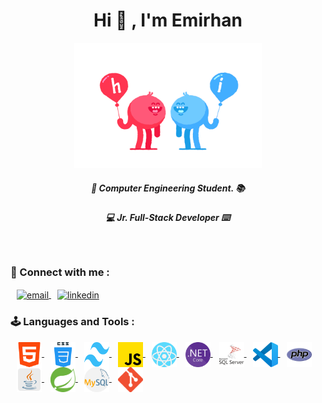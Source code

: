 
<h1 align="center">Hi 🥳  , I'm Emirhan</h1>



<p align="center"><img src="images/giphy2.gif"height="200" width="300"></p>
<h5 align="center">  🏢	 Computer Engineering Student. 📚 </h5>
<h5 align="center"> 💻  Jr. Full-Stack Developer ⌨️ </h5>



<br>
<h3 align="left">📧 Connect with me : </h3>

<p align="left">
	<a href="#" target="_blank" style="margin-left:10px">
		<img align="center" src="https://upload.wikimedia.org/wikipedia/commons/7/7e/Gmail_icon_%282020%29.svg" alt="email" height="40" width="40" />
	</a>
	<a href="#" target="_blank" style="margin-left:10px">
		<img align="center" src="https://upload.wikimedia.org/wikipedia/commons/c/c9/Linkedin.svg" alt="linkedin" height="40" width="40" />
	</a>
	
</p>

<h3 align="left">🕹️ Languages and Tools :</h3>
<p align="left">
	<a href = "https://developer.mozilla.org/en-US/docs/Web/HTML" target="_blank" style="margin-left:10px">
		<img align="center" src="/images/html.png" alt="Html" height="40" width="40" />
	</a>
	<a href = "https://developer.mozilla.org/en-US/docs/Web/CSS" target="_blank" style="margin-left:10px" >
		<img align="center" src="/images/css.png" alt="Css" height="40" width="40" />
	</a>
	<a href = "https://tailwindcss.com/" target="_blank" style="margin-left:10px">
		<img align="center" src="/images/tailwind.svg" alt="Tailwind" height="40" width="40" />
	</a>
	<a href = "https://www.javascript.com/" target="_blank" style="margin-left:10px">
		<img align="center" src="/images/js.png" alt="Javascript" height="40" width="40" />
	</a>
	<a href = "https://reactjs.org/" target="_blank" style="margin-left:10px">
		<img align="center" src="/images/react.png" alt="React" height="40" width="40" />
	</a>
	<a href = "https://dotnet.microsoft.com/en-us/" target="_blank" style="margin-left:10px">
		<img align="center" src="/images/netcore.png" alt="Asp.Net Core" height="40" width="40" />
	</a>
	</a>
	<a href = "https://www.microsoft.com/tr-tr/sql-server" target="_blank" style="margin-left:10px">
		<img align="center" src="/images/sql-server.png" alt="SQL Server" height="40" width="40" />
	</a>
	<a href = "https://code.visualstudio.com/" target="_blank" style="margin-left:10px">
		<img align="center" src="/images/vscode.png" alt="VsCode" height="40" width="40" />
	</a>
	<a href = "https://www.php.net/" target="_blank" style="margin-left:10px">
		<img align="center" src="/images/php.png" alt="Php" height="40" width="40" />
	</a>
	<a href = "https://www.java.com/tr/" target="_blank" style="margin-left:10px">
		<img align="center" src="/images/java.png" alt="Spring" height="40" width="40" />
	</a>
	<a href = "https://spring.io/" target="_blank" style="margin-left:10px">
		<img align="center" src="/images/spring.svg" alt="Spring" height="40" width="40" />
	</a>
	<a href = "https://www.mysql.com/" target="_blank" style="margin-left:10px">
		<img align="center" src="/images/mysql.png" alt="MySQL" height="40" width="40" />
	</a>
	<a href = "https://git-scm.com/" target="_blank" style="margin-left:10px">
		<img align="center" src="/images/git.png" alt="Git" height="40" width="40" />
	</a>
</p>



